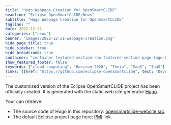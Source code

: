 ```yaml
---
title: "Hugo Webpage Creation for OpenSmartCLIDE"
headline: "Eclipse OpenSmartCLIDE/News"
subtitle: "Hugo Webpage Creation for OpenSmartCLIDE"
tagline: ""
date: 2022-12-31
categories: ["news"]
banner: "images/2022-12-31-webpage-creation.png"
hide_page_title: true
hide_sidebar: true
hide_breadcrumb: true
container: "container featured-section-row featured-section-page-logo-bg featured-section-large-text"
show_featured_footer: false
keywords: ["cloud computing", "Horizon 2020", "Theia", "SaaS", "IaaS"]
links: [[href: "https://github.com/eclipse-opensmartclide", text: "Developer Resources"], [href: "/resources/", text: "Documentation"]]
---
```


The customised version of the Eclipse OpenSmartCLIDE project has been officially created.
It is generated with the static web site generator [Hugo](https://gohugo.io/).

Your can retrieve:
* The source code of Hugo in this repository: [opensmartclide-website.src](https://github.com/eclipse-opensmartclide/opensmartclide-website.src). 
* The default Eclipse project page here: [PMI](https://projects.eclipse.org/projects/ecd.opensmartclide) link.